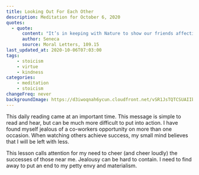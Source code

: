 ```yaml
---
title: Looking Out For Each Other
description: Meditation for October 6, 2020
quotes: 
  - quote:
      content: "It’s in keeping with Nature to show our friends affection and to celebrate their advancement, as if it were our very own. For if we don’t do this, virtue, which is strengthened only by exercising our perceptions, will no longer endure in us."
      author: Seneca
      source: Moral Letters, 109.15
last_updated_at: 2020-10-06T07:03:00
tags:
    - stoicism
    - virtue
    - kindness
categories:
    - meditation
    - stoicism
changeFreq: never
backgroundImage: https://d3iwoqnah6ycun.cloudfront.net/vSR1JsTQTCSUAIIb8KIMEQ.jpg
---
```


This daily reading came at an important time. This message is simple to read and hear, but can be much more difficult to 
put into action. I have found myself jealous of a co-workers opportunity on more than one occasion. When watching 
others achieve success, my small mind believes that I will be left with less.

This lesson calls attention for my need to cheer (and cheer loudly) the successes of those near me. Jealousy can be hard
to contain. I need to find away to put an end to my petty envy and materialism. 
